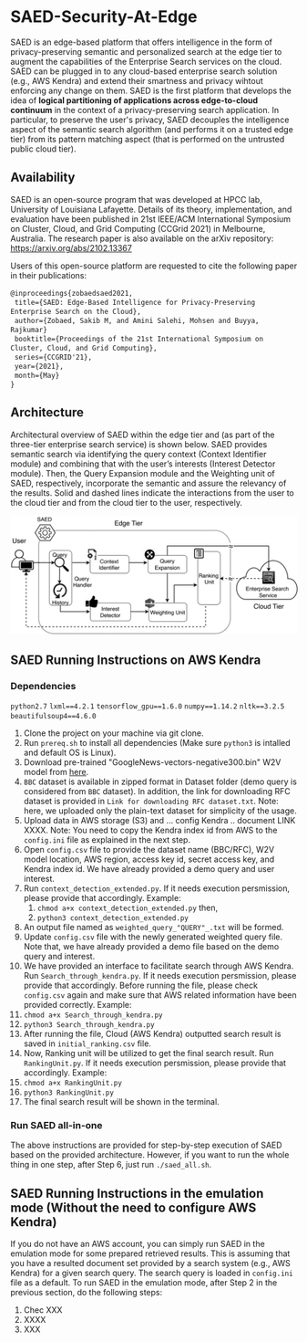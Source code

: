 # SAED-Security-At-Edge
SAED is an edge-based platform that offers intelligence in the form of privacy-preserving semantic and personalized search at the edge tier to augment the capabilities of the Enterprise Search services on the cloud. SAED can be plugged in to any cloud-based enterprise search solution (e.g., AWS Kendra) and extend their smartness and privacy wihtout enforcing any change on them. SAED is the first platform that develops the idea of **logical partitioning of applications across edge-to-cloud continuum** in the context of a privacy-preserving search application. In particular, to preserve the user's privacy, SAED decouples the intelligence aspect of the semantic search algorithm (and performs it on a trusted edge tier) from its pattern matching aspect (that is performed on the untrusted public cloud tier).

## Availability
SAED is an open-source program that was developed at HPCC lab, University of Louisiana Lafayette. Details of its theory, implementation, and evaluation have been published in 21st IEEE/ACM International Symposium on Cluster, Cloud, and Grid Computing (CCGrid 2021) in Melbourne, Australia. 
The research paper is also available on the arXiv repository:
https://arxiv.org/abs/2102.13367

Users of this open-source platform are requested to cite the following paper in their publications:
 ````
 @inproceedings{zobaedsaed2021,
  title={SAED: Edge-Based Intelligence for Privacy-Preserving Enterprise Search on the Cloud},
  author={Zobaed, Sakib M, and Amini Salehi, Mohsen and Buyya, Rajkumar}
  booktitle={Proceedings of the 21st International Symposium on Cluster, Cloud, and Grid Computing},
  series={CCGRID'21},
  year={2021},
  month={May}
}
 ````
 
## Architecture

Architectural overview of SAED within the edge tier and (as part of the three-tier enterprise search service) is shown below. SAED provides semantic search via identifying the query context (Context Identifier module) and combining that with the user’s interests (Interest Detector module). Then, the Query Expansion module and the Weighting unit of SAED, respectively, incorporate the semantic and assure the relevancy of the results. Solid and dashed lines indicate the interactions from the user to the cloud tier and from the cloud tier to the user, respectively.
<p align="center"><img src="archi.png"></p>

## SAED Running Instructions on AWS Kendra
### Dependencies
```python2.7```
```lxml==4.2.1```
```tensorflow_gpu==1.6.0```
```numpy==1.14.2```
```nltk==3.2.5```
```beautifulsoup4==4.6.0```

1. Clone the project on your machine via git clone.
2. Run ```prereq.sh``` to install all dependencies (Make sure ```python3``` is intalled and default OS is Linux). 
3. Download pre-trained "GoogleNews-vectors-negative300.bin" W2V model from [here](https://drive.google.com/file/d/0B7XkCwpI5KDYNlNUTTlSS21pQmM/edit).
4. ```BBC``` dataset is available in zipped format in Dataset folder (demo query is considered from ```BBC``` dataset). In addition, the link for downloading RFC dataset is provided in ```Link for downloading RFC dataset.txt```. Note: here, we uploaded only the plain-text dataset for simplicity of the usage.
5. Upload data in AWS storage (S3) and ... config Kendra .. document LINK XXXX. Note: You need to copy the Kendra index id from AWS to the ```config.ini``` file as explained in the next step.  
6. Open ```config.csv``` file to provide the dataset name (BBC/RFC), W2V model location, AWS region, access key id, secret access key, and Kendra index id. We have already provided a demo query and user interest.     
7. Run ```context_detection_extended.py```. If it needs execution persmission, please provide that accordingly. Example: 
   1. ```chmod a+x context_detection_extended.py``` then,
   2. ```python3 context_detection_extended.py```
8. An output file named as ```weighted_query_"QUERY"_.txt``` will be formed. 
9. Update ```config.csv``` file with the newly generated weighted query file. Note that, we have already provided a demo file based on the demo query and interest.
10. We have provided an interface to facilitate search through AWS Kendra. Run ```Search_through_kendra.py```. If it needs execution persmission, please provide that accordingly. Before running the file, please check ```config.csv``` again and make sure that AWS related information have been provided correctly. Example: 
   1. ```chmod a+x Search_through_kendra.py```
   2. ```python3 Search_through_kendra.py```      
11. After running the file, Cloud (AWS Kendra) outputted search result is saved in ```initial_ranking.csv``` file.
12. Now, Ranking unit will be utilized to get the final search result. Run ```RankingUnit.py```. If it needs execution persmission, please provide that accordingly. Example: 
   1. ```chmod a+x RankingUnit.py```
   2. ```python3 RankingUnit.py```
13. The final search result will be shown in the terminal. 
### Run SAED all-in-one 
The above instructions are provided for step-by-step execution of SAED based on the provided architecture. However, if you want to run the whole thing in one step, after Step 6, just run ```./saed_all.sh```.    
## SAED Running Instructions in the emulation mode (Without the need to configure AWS Kendra)
If you do not have an AWS account, you can simply run SAED in the emulation mode for some prepared retrieved results. This is assuming that you have a resulted document set provided by a search system (e.g., AWS Kendra) for a given search query. The search query is loaded in ```config.ini``` file as a default. To run SAED in the emulation mode, after Step 2 in the previous section, do the following steps:
1. Chec XXX
2. XXXX
3. XXX
